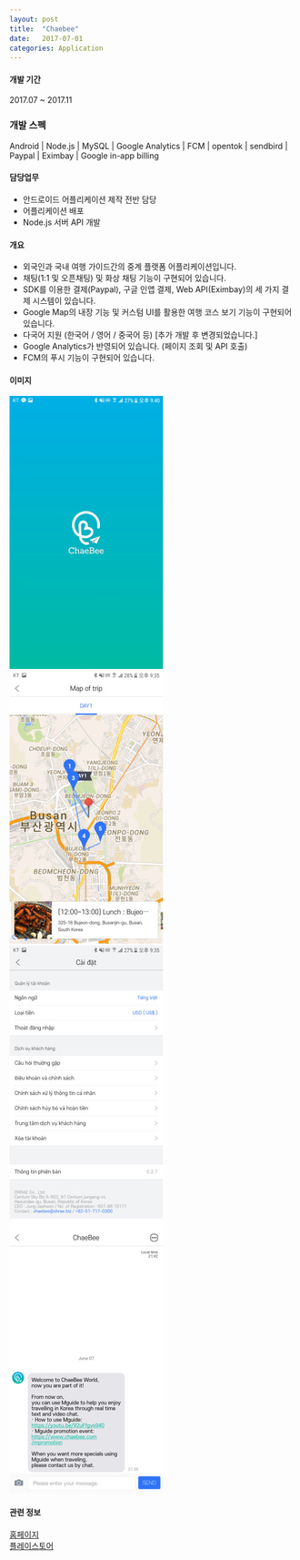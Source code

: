 ```yaml
---
layout: post
title:  "Chaebee"
date:   2017-07-01
categories: Application
---
```


#### 개발 기간
2017.07 ~ 2017.11

### 개발 스펙
Android | Node.js | MySQL | Google Analytics | FCM | opentok | sendbird | Paypal | Eximbay | Google in-app billing

#### 담당업무
- 안드로이드 어플리케이션 제작 전반 담당
- 어플리케이션 배포
- Node.js 서버 API 개발

#### 개요
- 외국인과 국내 여행 가이드간의 중계 플랫폼 어플리케이션입니다.
- 채팅(1:1 및 오픈채팅) 및 화상 채팅 기능이 구현되어 있습니다.
- SDK를 이용한 결제(Paypal), 구글 인앱 결제, Web API(Eximbay)의 세 가지 결제 시스템이 있습니다.
- Google Map의 내장 기능 및 커스텀 UI를 활용한 여행 코스 보기 기능이 구현되어 있습니다.
- 다국어 지원 (한국어 / 영어 / 중국어 등) [추가 개발 후 변경되었습니다.]
- Google Analytics가 반영되어 있습니다. (페이지 조회 및 API 호출)
- FCM의 푸시 기능이 구현되어 있습니다.

#### 이미지
![Chaebee_0](/images/resized_chaebee_0.jpg)
![Chaebee_1](/images/resized_chaebee_1.jpg)
![Chaebee_2](/images/resized_chaebee_2.jpg)
![Chaebee_3](/images/resized_chaebee_3.jpg)

#### 관련 정보
[홈페이지](https://www.chaebee.com/)  
[플레이스토어](https://play.google.com/store/apps/details?id=biz.ohrae.fit&hl=ko)  